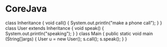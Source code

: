 # CoreJava
class Inheritance
{
    void call()
    {
      System.out.println("make a phone call");
    }
}
class User extends Inheritance
{
    void speak()
    {
      System.out.println("speaking");
    }
}
class Main 
{
    public static void main (String[]args)
    {
      User u = new User();
      s.call();
      s.speak();
    }
}
